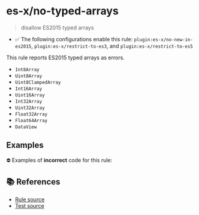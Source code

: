# es-x/no-typed-arrays
> disallow ES2015 typed arrays

- ✅ The following configurations enable this rule: `plugin:es-x/no-new-in-es2015`, `plugin:es-x/restrict-to-es3`, and `plugin:es-x/restrict-to-es5`

This rule reports ES2015 typed arrays as errors.

- `Int8Array`
- `Uint8Array`
- `Uint8ClampedArray`
- `Int16Array`
- `Uint16Array`
- `Int32Array`
- `Uint32Array`
- `Float32Array`
- `Float64Array`
- `DataView`

## Examples

⛔ Examples of **incorrect** code for this rule:

<eslint-playground type="bad" code="/*eslint es-x/no-typed-arrays: error */
let numbers = new Int32Array(10)
" />

## 📚 References

- [Rule source](https://github.com/ota-meshi/eslint-plugin-es-x/blob/master/lib/rules/no-typed-arrays.js)
- [Test source](https://github.com/ota-meshi/eslint-plugin-es-x/blob/master/tests/lib/rules/no-typed-arrays.js)
